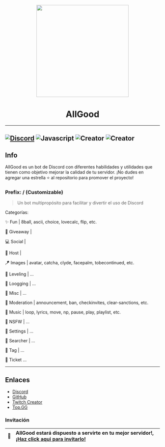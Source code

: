 <p align="center">
  <img width="300" height="300" src="https://i.imgur.com/f08mMsU.png">
</p>
  
<h1 align="center">
  AllGood
  <br>
</h1>

---
[![Discord](https://img.shields.io/badge/Discord-ClickMe-8A5BFD?logo=discord&style=for-the-badge)](https://discord.com/invite/bytuvpvV75)
![Javascript](https://img.shields.io/badge/Code-JavaScript-yellow?style=for-the-badge&logo=javascript)
![Creator](https://img.shields.io/badge/Creator-Lui-red?style=for-the-badge&logoColor=white&logo=android)
![Creator](https://img.shields.io/badge/Editor-VSC-blue?style=for-the-badge&logoColor=blue&logo=visualstudiocode)
---
## Info

AllGood es un bot de Discord con diferentes habilidades y utilidades que tienen como objetivo mejorar la calidad de tu servidor.
¡No dudes en agregar una estrella ⭐ al repositorio para promover el proyecto!

### Prefix: / (Customizable)

> Un bot multipropósito para facilitar y divertir el uso de Discord

Categorías:

✨ Fun | 8ball, ascii, choice, lovecalc, flip, etc.

🎉 Giveaway |

💻 Social |

🔩 Host |

🪁 Images | avatar, catcha, clyde, facepalm, tobecontinued, etc.

🧪 Leveling | ...

💾 Loogging | ...

🎪 Misc | ...

🔐 Moderation | announcement, ban, checkinvites, clear-sanctions, etc.

📀 Music | loop, lyrics, move, np, pause, play, playlist, etc.

🚫 NSFW | ...

🔗 Settings | ...

🛒 Searcher | ...

🎫 Tag | ...

🔖 Ticket  ...

---

## Enlaces

* [Discord](https://discord.gg/bytuvpvV75)
* [GitHub](https://github.com/zLuisTv/AllGoot-Bot)
* [Twitch Creator](https://www.twitch.tv/zluisone)
* [Top.GG](https://top.gg/bot/717761856051085344)

### Invitación
| :balloon: | AllGood estará dispuesto a servirte en tu mejor servidor!, [¡Haz click aqui para invitarlo!](https://discord.com/oauth2/authorize?client_id=717761856051085344&permissions=4730011918&scope=bot) |
| :--------: | :---------------------------------------------------------------------------------------------------------------------------------------------------------------------- |

